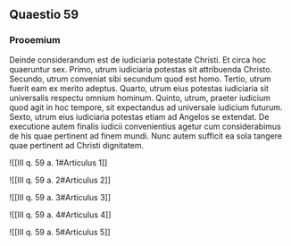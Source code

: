 ## Quaestio 59

### Prooemium

Deinde considerandum est de iudiciaria potestate Christi. Et circa hoc quaeruntur sex. Primo, utrum iudiciaria potestas sit attribuenda Christo. Secundo, utrum conveniat sibi secundum quod est homo. Tertio, utrum fuerit eam ex merito adeptus. Quarto, utrum eius potestas iudiciaria sit universalis respectu omnium hominum. Quinto, utrum, praeter iudicium quod agit in hoc tempore, sit expectandus ad universale iudicium futurum. Sexto, utrum eius iudiciaria potestas etiam ad Angelos se extendat. De executione autem finalis iudicii convenientius agetur cum considerabimus de his quae pertinent ad finem mundi. Nunc autem sufficit ea sola tangere quae pertinent ad Christi dignitatem.

![[III q. 59 a. 1#Articulus 1]]

![[III q. 59 a. 2#Articulus 2]]

![[III q. 59 a. 3#Articulus 3]]

![[III q. 59 a. 4#Articulus 4]]

![[III q. 59 a. 5#Articulus 5]]


